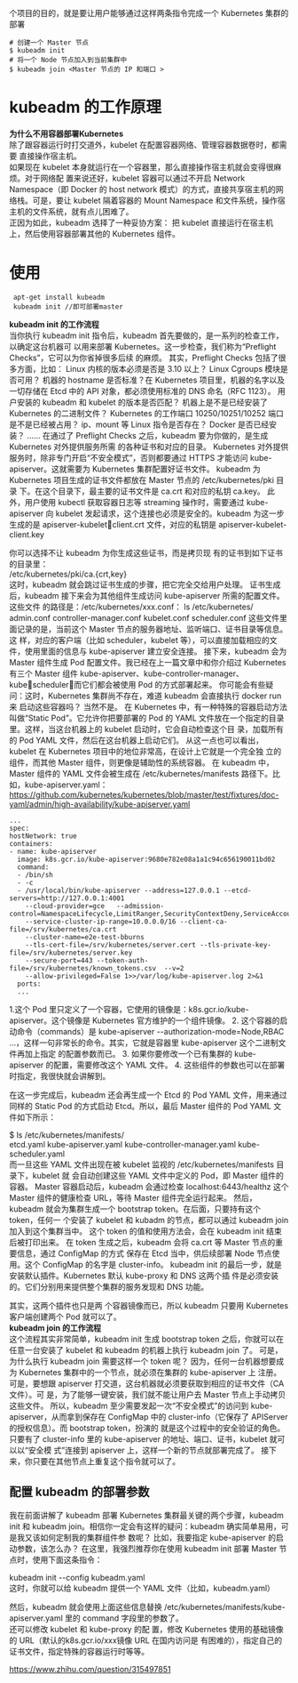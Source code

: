 个项目的目的，就是要让用户能够通过这样两条指令完成一个 Kubernetes 集群的部署  
    
    # 创建一个 Master 节点 
    $ kubeadm init 
    # 将一个 Node 节点加入到当前集群中 
    $ kubeadm join <Master 节点的 IP 和端口 > 
    
 # kubeadm 的工作原理 #   
 **为什么不用容器部署Kubernetes**   
 除了跟容器运行时打交道外，kubelet 在配置容器网络、管理容器数据卷时，都需要
直接操作宿主机。  
如果现在 kubelet 本身就运行在一个容器里，那么直接操作宿主机就会变得很麻烦。对于网络配
置来说还好，kubelet 容器可以通过不开启 Network Namespace（即 Docker 的 host network
模式）的方式，直接共享宿主机的网络栈。可是，要让 kubelet 隔着容器的 Mount Namespace
和文件系统，操作宿主机的文件系统，就有点儿困难了。  
正因为如此，kubeadm 选择了一种妥协方案：
把 kubelet 直接运行在宿主机上，然后使用容器部署其他的 Kubernetes 组件。  

# 使用 #  

     apt-get install kubeadm  
     kubeadm init //即可部署master  
     
**kubeadm init 的工作流程**  
当你执行 kubeadm init 指令后，kubeadm 首先要做的，是一系列的检查工作，以确定这台机器可
以用来部署 Kubernetes。这一步检查，我们称为“Preflight Checks”，它可以为你省掉很多后续
的麻烦。
其实，Preflight Checks 包括了很多方面，比如：
Linux 内核的版本必须是否是 3.10 以上？
Linux Cgroups 模块是否可用？
机器的 hostname 是否标准？在 Kubernetes 项目里，机器的名字以及一切存储在 Etcd 中的
API 对象，都必须使用标准的 DNS 命名（RFC 1123）。
用户安装的 kubeadm 和 kubelet 的版本是否匹配？
机器上是不是已经安装了 Kubernetes 的二进制文件？
Kubernetes 的工作端口 10250/10251/10252 端口是不是已经被占用？
ip、mount 等 Linux 指令是否存在？
Docker 是否已经安装？
……
在通过了 Preflight Checks 之后，kubeadm 要为你做的，是生成 Kubernetes 对外提供服务所需
的各种证书和对应的目录。
Kubernetes 对外提供服务时，除非专门开启“不安全模式”，否则都要通过 HTTPS 才能访问
kube-apiserver。这就需要为 Kubernetes 集群配置好证书文件。
kubeadm 为 Kubernetes 项目生成的证书文件都放在 Master 节点的 /etc/kubernetes/pki 目录
下。在这个目录下，最主要的证书文件是 ca.crt 和对应的私钥 ca.key。
此外，用户使用 kubectl 获取容器日志等 streaming 操作时，需要通过 kube-apiserver 向
kubelet 发起请求，这个连接也必须是安全的。kubeadm 为这一步生成的是 apiserver-kubeletclient.crt 文件，对应的私钥是 apiserver-kubelet-client.key  


你可以选择不让 kubeadm 为你生成这些证书，而是拷贝现
有的证书到如下证书的目录里：   
/etc/kubernetes/pki/ca.{crt,key}  
这时，kubeadm 就会跳过证书生成的步骤，把它完全交给用户处理。
证书生成后，kubeadm 接下来会为其他组件生成访问 kube-apiserver 所需的配置文件。这些文件
的路径是：/etc/kubernetes/xxx.conf：
ls /etc/kubernetes/ admin.conf controller-manager.conf kubelet.conf scheduler.conf
这些文件里面记录的是，当前这个 Master 节点的服务器地址、监听端口、证书目录等信息。这
样，对应的客户端（比如 scheduler，kubelet 等），可以直接加载相应的文件，使用里面的信息与
kube-apiserver 建立安全连接。
接下来，kubeadm 会为 Master 组件生成 Pod 配置文件。我已经在上一篇文章中和你介绍过
Kubernetes 有三个 Master 组件 kube-apiserver、kube-controller-manager、kubescheduler，而它们都会被使用 Pod 的方式部署起来。
你可能会有些疑问：这时，Kubernetes 集群尚不存在，难道 kubeadm 会直接执行 docker run 来
启动这些容器吗？
当然不是。
在 Kubernetes 中，有一种特殊的容器启动方法叫做“Static Pod”。它允许你把要部署的 Pod 的
YAML 文件放在一个指定的目录里。这样，当这台机器上的 kubelet 启动时，它会自动检查这个目
录，加载所有的 Pod YAML 文件，然后在这台机器上启动它们。
从这一点也可以看出，kubelet 在 Kubernetes 项目中的地位非常高，在设计上它就是一个完全独
立的组件，而其他 Master 组件，则更像是辅助性的系统容器。
在 kubeadm 中，Master 组件的 YAML 文件会被生成在 /etc/kubernetes/manifests 路径下。比
如，kube-apiserver.yaml： 
https://github.com/kubernetes/kubernetes/blob/master/test/fixtures/doc-yaml/admin/high-availability/kube-apiserver.yaml  


    ...
    spec:
    hostNetwork: true
    containers:
    - name: kube-apiserver
      image: k8s.gcr.io/kube-apiserver:9680e782e08a1a1c94c656190011bd02
      command:
      - /bin/sh
      - -c
      - /usr/local/bin/kube-apiserver --address=127.0.0.1 --etcd-servers=http://127.0.0.1:4001
        --cloud-provider=gce   --admission-control=NamespaceLifecycle,LimitRanger,SecurityContextDeny,ServiceAccount,ResourceQuota
        --service-cluster-ip-range=10.0.0.0/16 --client-ca-file=/srv/kubernetes/ca.crt
        --cluster-name=e2e-test-bburns
        --tls-cert-file=/srv/kubernetes/server.cert --tls-private-key-file=/srv/kubernetes/server.key
        --secure-port=443 --token-auth-file=/srv/kubernetes/known_tokens.csv  --v=2
        --allow-privileged=False 1>>/var/log/kube-apiserver.log 2>&1
      ports:
      ...  
    
    
1.这个 Pod 里只定义了一个容器，它使用的镜像是：k8s.gcr.io/kube-apiserver。这个镜像是 Kubernetes 官方维护的一个组件镜像。
2. 这个容器的启动命令（commands）是 kube-apiserver --authorization-mode=Node,RBAC
…，这样一句非常长的命令。其实，它就是容器里 kube-apiserver 这个二进制文件再加上指定
的配置参数而已。
3. 如果你要修改一个已有集群的 kube-apiserver 的配置，需要修改这个 YAML 文件。
4. 这些组件的参数也可以在部署时指定，我很快就会讲解到。

在这一步完成后，kubeadm 还会再生成一个 Etcd 的 Pod YAML 文件，用来通过同样的 Static
Pod 的方式启动 Etcd。所以，最后 Master 组件的 Pod YAML 文件如下所示：  

$ ls /etc/kubernetes/manifests/   
etcd.yaml kube-apiserver.yaml kube-controller-manager.yaml kube-scheduler.yaml  
而一旦这些 YAML 文件出现在被 kubelet 监视的 /etc/kubernetes/manifests 目录下，kubelet 就
会自动创建这些 YAML 文件中定义的 Pod，即 Master 组件的容器。
Master 容器启动后，kubeadm 会通过检查 localhost:6443/healthz 这个 Master 组件的健康检查
URL，等待 Master 组件完全运行起来。
然后，kubeadm 就会为集群生成一个 bootstrap token。在后面，只要持有这个 token，任何一
个安装了 kubelet 和 kubadm 的节点，都可以通过 kubeadm join 加入到这个集群当中。
这个 token 的值和使用方法会，会在 kubeadm init 结束后被打印出来。
在 token 生成之后，kubeadm 会将 ca.crt 等 Master 节点的重要信息，通过 ConfigMap 的方式
保存在 Etcd 当中，供后续部署 Node 节点使用。这个 ConfigMap 的名字是 cluster-info。
kubeadm init 的最后一步，就是安装默认插件。Kubernetes 默认 kube-proxy 和 DNS 这两个插
件是必须安装的。它们分别用来提供整个集群的服务发现和 DNS 功能。  

其实，这两个插件也只是两
个容器镜像而已，所以 kubeadm 只要用 Kubernetes 客户端创建两个 Pod 就可以了。  
**kubeadm join 的工作流程**  
这个流程其实非常简单，kubeadm init 生成 bootstrap token 之后，你就可以在任意一台安装了
kubelet 和 kubeadm 的机器上执行 kubeadm join 了。
可是，为什么执行 kubeadm join 需要这样一个 token 呢？
因为，任何一台机器想要成为 Kubernetes 集群中的一个节点，就必须在集群的 kube-apiserver 上
注册。可是，要想跟 apiserver 打交道，这台机器就必须要获取到相应的证书文件（CA 文件）。可
是，为了能够一键安装，我们就不能让用户去 Master 节点上手动拷贝这些文件。
所以，kubeadm 至少需要发起一次“不安全模式”的访问到 kube-apiserver，从而拿到保存在
ConfigMap 中的 cluster-info（它保存了 APIServer 的授权信息）。而 bootstrap token，扮演的
就是这个过程中的安全验证的角色。
只要有了 cluster-info 里的 kube-apiserver 的地址、端口、证书，kubelet 就可以以“安全模
式”连接到 apiserver 上，这样一个新的节点就部署完成了。
接下来，你只要在其他节点上重复这个指令就可以了。   


## 配置 kubeadm 的部署参数  ##  
我在前面讲解了 kubeadm 部署 Kubernetes 集群最关键的两个步骤，kubeadm init 和 kubeadm
join。相信你一定会有这样的疑问：kubeadm 确实简单易用，可是我又该如何定制我的集群组件参
数呢？
比如，我要指定 kube-apiserver 的启动参数，该怎么办？
在这里，我强烈推荐你在使用 kubeadm init 部署 Master 节点时，使用下面这条指令：

kubeadm init --config kubeadm.yaml  
这时，你就可以给 kubeadm 提供一个 YAML 文件（比如，kubeadm.yaml）

然后，kubeadm 就会使用上面这些信息替换 /etc/kubernetes/manifests/kube-apiserver.yaml
里的 command 字段里的参数了。  
还可以修改 kubelet 和 kube-proxy 的配
置，修改 Kubernetes 使用的基础镜像的 URL（默认的k8s.gcr.io/xxx镜像 URL 在国内访问是
有困难的），指定自己的证书文件，指定特殊的容器运行时等等。  

https://www.zhihu.com/question/315497851  

